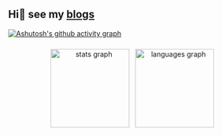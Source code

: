 ## Hi👋 see my [blogs](https://www.zhihu.com/people/bu-meng-cheng-kong-46/posts)

[![Ashutosh's github activity graph](https://github-readme-activity-graph-fjqz177.vercel.app/graph?username=ZhangAilan&theme=github-light)](https://github.com/ashutosh00710/github-readme-activity-graph)

###

<div align="center">
  <img src="https://github-readme-stats.vercel.app/api?hide_title=false&hide_rank=false&show_icons=true&include_all_commits=true&count_private=true&disable_animations=false&theme=dracula&locale=en&hide_border=false&username=ZhangAilan" height="160" alt="stats graph"  />
  &nbsp
  <img src="https://github-readme-stats.vercel.app/api/top-langs?locale=en&hide_title=false&layout=compact&card_width=350&langs_count=5&theme=dracula&hide_border=false&username=ZhangAilan" height="160" alt="languages graph"  />
</div>
